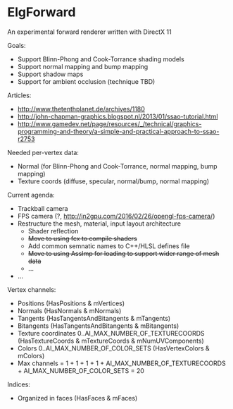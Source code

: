 # ElgForward
An experimental forward renderer written with DirectX 11

Goals:
- Support Blinn-Phong and Cook-Torrance shading models
- Support normal mapping and bump mapping
- Support shadow maps
- Support for ambient occlusion (technique TBD)

Articles:
- http://www.thetenthplanet.de/archives/1180
- http://john-chapman-graphics.blogspot.nl/2013/01/ssao-tutorial.html
- http://www.gamedev.net/page/resources/_/technical/graphics-programming-and-theory/a-simple-and-practical-approach-to-ssao-r2753

Needed per-vertex data:
- Normal (for Blinn-Phong and Cook-Torrance, normal mapping, bump mapping)
- Texture coords (diffuse, specular, normal/bump, normal mapping)

Current agenda:
- Trackball camera
- FPS camera (?, http://in2gpu.com/2016/02/26/opengl-fps-camera/)
- Restructure the mesh, material, input layout architecture
  - Shader reflection
  - ~~Move to using fcx to compile shaders~~
  - Add common semnatic names to C++/HLSL defines file
  - ~~Move to using AssImp for loading to support wider range of mesh data~~
  - ...
- ...

Vertex channels:
- Positions (HasPositions & mVertices)
- Normals (HasNormals & mNormals)
- Tangents (HasTangentsAndBitangents & mTangents)
- Bitangents (HasTangentsAndBitangents & mBitangents)
- Texture coordinates 0..AI_MAX_NUMBER_OF_TEXTURECOORDS (HasTextureCoords & mTextureCoords & mNumUVComponents)
- Colors 0..AI_MAX_NUMBER_OF_COLOR_SETS (HasVertexColors & mColors)
- Max channels = 1 + 1 + 1 + 1 + AI_MAX_NUMBER_OF_TEXTURECOORDS + AI_MAX_NUMBER_OF_COLOR_SETS = 20

Indices:
- Organized in faces (HasFaces & mFaces)